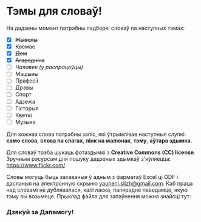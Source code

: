#  Тэмы для словаў!
На дадзены момант патрэбны падборкі словаў па наступных тэмах:
 - [x] ~~Жывелы~~
 - [x] ~~Космас~~
 - [x] ~~Дом~~
 - [x] ~~Агародніна~~
 - [ ]   *Чалавек (у распрацоўцы)*
 - [ ] Машыны
 - [ ] Прафесіі 
 - [ ] Дрэвы
 - [ ] Спорт
 - [ ] Адзежа
 - [ ] Гісторыя
 - [ ] Кветкі
 - [ ] Музыка

Для кожнаа слова патрэбны запіс, які ўтрымлівае наступныя слупкі: **само слова**, **слова па слагах**, **лінк на малюнак**, **тэму**, **аўтара здымка**.

Для словаў трэба шукаць фотаздымкі з **Creative Commons (CC)  license**. Зручным рэсурсам для пошуку дадзеных здымкаў з'яўляецца: https://www.flickr.com/

Словы могуць быць захаваныя ў адным з фарматаў Excel ці ODF і дасланыя на электронную скрыню yauheni.slizh@gmail.com. Каб праца над словамі не дублявалася, калі ласка, папярэдне паведамце, якую тэму вы возьмеце. Прыклад файла для запаўнення можна знайсці тут:

### Дзякуй за Дапамогу!